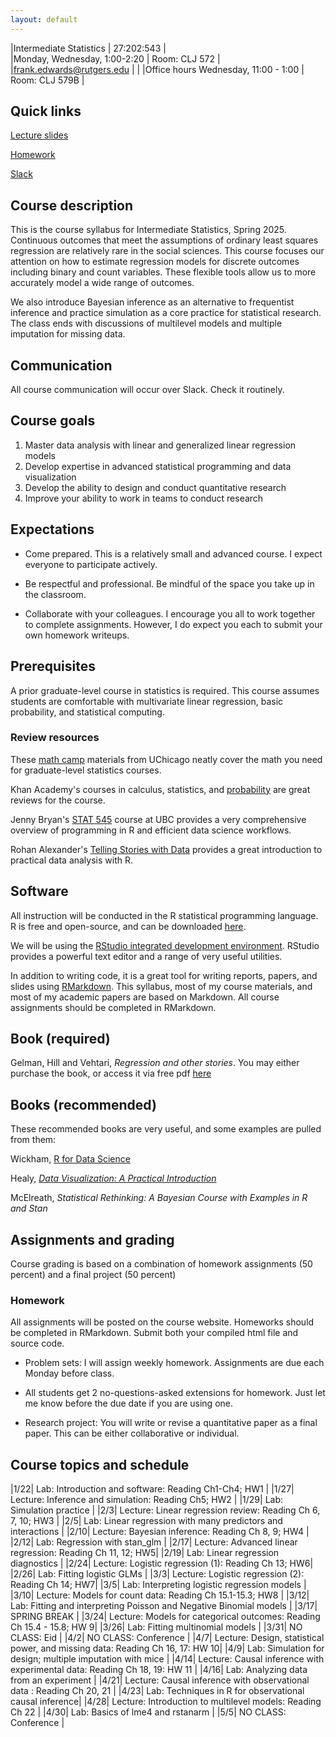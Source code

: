 ```yaml
---
layout: default
---
```


|Intermediate Statistics | 27:202:543 |  
|Monday, Wednesday, 1:00-2:20 | Room: CLJ 572 |
|frank.edwards@rutgers.edu | | 
|Office hours Wednesday, 11:00 - 1:00 | Room: CLJ 579B |

## Quick links

[Lecture slides](https://github.com/f-edwards/intermediate_stats/tree/master/slides)

[Homework](https://github.com/f-edwards/intermediate_stats/tree/master/hw)

[Slack]()

## Course description

This is the course syllabus for Intermediate Statistics, Spring 2025. Continuous outcomes that meet the assumptions of ordinary least squares regression are relatively rare in the social sciences. This course focuses our attention on how to estimate regression models for discrete outcomes including binary and count variables. These flexible tools allow us to more accurately model a wide range of outcomes.

We also introduce Bayesian inference as an alternative to frequentist inference and practice simulation as a core practice for statistical research. The class ends with discussions of multilevel models and multiple imputation for missing data. 

## Communication

All course communication will occur over Slack. Check it routinely. 

## Course goals

1. Master data analysis with linear and generalized linear regression models
2. Develop expertise in advanced statistical programming and data visualization 
3. Develop the ability to design and conduct quantitative research
4. Improve your ability to work in teams to conduct research

## Expectations

- Come prepared. This is a relatively small and advanced course. I expect everyone to participate actively.

- Be respectful and professional. Be mindful of the space you take up in the classroom.

- Collaborate with your colleagues. I encourage you all to work together to complete assignments. However, I do expect you each to submit your own homework writeups. 

## Prerequisites

A prior graduate-level course in statistics is required. This course assumes students are comfortable with multivariate linear regression, basic probability, and statistical computing.

### Review resources

These [math camp](https://github.com/math-camp/course) materials from UChicago neatly cover the math you need for graduate-level statistics courses.

Khan Academy's courses in calculus, statistics, and [probability](https://www.khanacademy.org/math/statistics-probability/probability-library) are great reviews for the course. 

Jenny Bryan's [STAT 545](http://stat545.com/) course at UBC provides a very comprehensive overview of programming in R and efficient data science workflows.

Rohan Alexander's [Telling Stories with Data](https://tellingstorieswithdata.com/) provides a great introduction to practical data analysis with R. 

## Software

All instruction will be conducted in the R statistical programming language. R is free and open-source, and can be downloaded [here](https://cran.r-project.org/).

We will be using the [RStudio integrated development environment](https://www.rstudio.com/products/rstudio/download/). RStudio provides a powerful text editor and a range of very useful utilities. 

In addition to writing code, it is a great tool for writing reports, papers, and slides using [RMarkdown](https://rmarkdown.rstudio.com/lesson-1.html). This syllabus, most of my course materials, and most of my academic papers are based on Markdown. All course assignments should be completed in RMarkdown.

## Book (required)

Gelman, Hill and Vehtari, *Regression and other stories*. You may either purchase the book, or access it via free pdf [here](https://users.aalto.fi/~ave/ROS.pdf)

## Books (recommended)

These recommended books are very useful, and some examples are pulled from them:

Wickham, [R for Data Science](https://r4ds.had.co.nz/) 

Healy, [*Data Visualization: A Practical Introduction*](http://socviz.co/index.html) 

McElreath, *Statistical Rethinking: A Bayesian Course with Examples in R and Stan*

## Assignments and grading

Course grading is based on a combination of homework assignments (50 percent) and a final project (50 percent)

### Homework

All assignments will be posted on the course website. Homeworks should be completed in RMarkdown. Submit both your compiled html file and source code.

- Problem sets: I will assign weekly homework. Assignments are due each Monday before class. 

- All students get 2 no-questions-asked extensions for homework. Just let me know before the due date if you are using one. 

- Research project: You will write or revise a quantitative paper as a final paper. This can be either collaborative or individual. 

## Course topics and schedule

|1/22| Lab: Introduction and software: Reading Ch1-Ch4; HW1 | 
|1/27| Lecture: Inference and simulation: Reading Ch5; HW2 | 
|1/29| Lab: Simulation practice |
|2/3| Lecture: Linear regression review: Reading Ch 6, 7, 10; HW3 |
|2/5| Lab: Linear regression with many predictors and interactions |
|2/10| Lecture: Bayesian inference: Reading Ch 8, 9; HW4 |
|2/12| Lab: Regression with stan_glm |
|2/17| Lecture: Advanced linear regression: Reading Ch 11, 12; HW5|
|2/19| Lab: Linear regression diagnostics |
|2/24| Lecture: Logistic regression (1): Reading Ch 13; HW6|
|2/26| Lab: Fitting logistic GLMs |
|3/3| Lecture: Logistic regression (2): Reading Ch 14; HW7|
|3/5| Lab: Interpreting logistic regression models |
|3/10| Lecture: Models for count data: Reading Ch 15.1-15.3; HW8 |
|3/12| Lab: Fitting and interpreting Poisson and Negative Binomial models |
|3/17| SPRING BREAK |
|3/24| Lecture: Models for categorical outcomes: Reading Ch 15.4 - 15.8; HW 9|
|3/26| Lab: Fitting multinomial models |
|3/31| NO CLASS: Eid |
|4/2| NO CLASS: Conference | 
|4/7| Lecture: Design, statistical power, and missing data: Reading Ch 16, 17: HW 10| 
|4/9| Lab: Simulation for design; multiple imputation with mice | 
|4/14| Lecture: Causal inference with experimental data: Reading Ch 18, 19: HW 11 |
|4/16| Lab: Analyzing data from an experiment |
|4/21| Lecture: Causal inference with observational data : Reading Ch 20, 21 | 
|4/23| Lab: Techniques in R for observational causal inference|
|4/28| Lecture: Introduction to multilevel models: Reading Ch 22 | 
|4/30| Lab: Basics of lme4 and rstanarm | 
|5/5| NO CLASS: Conference |




